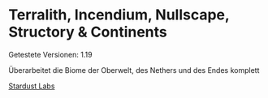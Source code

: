 # Terralith, Incendium, Nullscape, Structory & Continents

Getestete Versionen: 1.19

Überarbeitet die Biome der Oberwelt, des Nethers und des Endes komplett

[Stardust Labs](https://www.stardustlabs.net/projects)